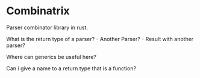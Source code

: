# Combinatrix

Parser combinator library in rust. 

What is the return type of a parser?
    - Another Parser?
    - Result with another parser?

Where can generics be useful here?

Can i give a name to a return type that is a function?
